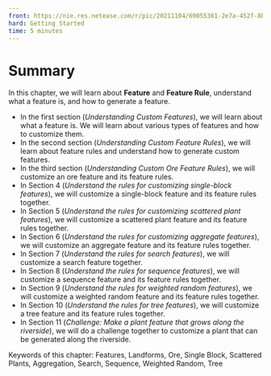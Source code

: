 ```yaml
--- 
front: https://nie.res.netease.com/r/pic/20211104/69055361-2e7a-452f-8b1a-f23e1262a03a.jpg 
hard: Getting Started 
time: 5 minutes 
--- 
```


# Summary 

In this chapter, we will learn about **Feature** and **Feature Rule**, understand what a feature is, and how to generate a feature. 

- In the first section (*Understanding Custom Features*), we will learn about what a feature is. We will learn about various types of features and how to customize them. 
- In the second section (*Understanding Custom Feature Rules*), we will learn about feature rules and understand how to generate custom features. 
- In the third section (*Understanding Custom Ore Feature Rules*), we will customize an ore feature and its feature rules. 
- In Section 4 (*Understand the rules for customizing single-block features*), we will customize a single-block feature and its feature rules together. 
- In Section 5 (*Understand the rules for customizing scattered plant features*), we will customize a scattered plant feature and its feature rules together. 
- In Section 6 (*Understand the rules for customizing aggregate features*), we will customize an aggregate feature and its feature rules together. 
- In Section 7 (*Understand the rules for search features*), we will customize a search feature together. 
- In Section 8 (*Understand the rules for sequence features*), we will customize a sequence feature and its feature rules together. 
- In Section 9 (*Understand the rules for weighted random features*), we will customize a weighted random feature and its feature rules together. 
- In Section 10 (*Understand the rules for tree features*), we will customize a tree feature and its feature rules together. 
- In Section 11 (*Challenge: Make a plant feature that grows along the riverside*), we will do a challenge together to customize a plant that can be generated along the riverside. 

Keywords of this chapter: Features, Landforms, Ore, Single Block, Scattered Plants, Aggregation, Search, Sequence, Weighted Random, Tree
